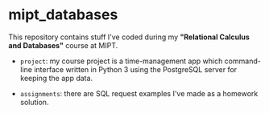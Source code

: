 # mipt_databases

This repository contains stuff I've coded during my **"Relational Calculus and Databases"** course at MIPT.

- `project`: my course project is a time-management app which command-line interface written in Python 3 using the PostgreSQL server for keeping the app data. 

- `assignments`: there are SQL request examples I've made as a homework solution.
